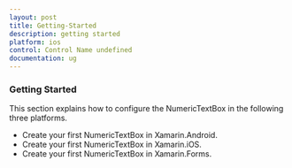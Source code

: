```yaml
---
layout: post
title: Getting-Started
description: getting started
platform: ios
control: Control Name undefined
documentation: ug
---
```


### Getting Started

This section explains how to configure the NumericTextBox in the following three platforms.

* Create your first NumericTextBox in Xamarin.Android.
* Create your first NumericTextBox in Xamarin.iOS.
* Create your first NumericTextBox in Xamarin.Forms.
